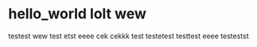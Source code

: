 # hello_world lolt wew
testest wew
test
etst eeee 
cek
cekkk
test
testetest
testtest
eeee
testestst
